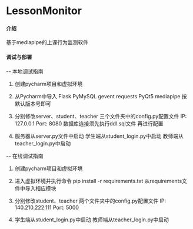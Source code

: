 # LessonMonitor

#### 介绍
基于mediapipe的上课行为监测软件

#### 调试与部署
-- 本地调试指南

1. 创建pycharm项目和虚拟环境

2. 从Pycharm中导入
   Flask
   PyMySQL
   gevent
   requests
   PyQt5
   mediapipe
   按默认版本号即可

3. 分别修改server、student、teacher
   三个文件夹中的config.py配置文件
   IP: 127.0.0.1
   Port: 8080
   数据库连接须先执行ddl.sql文件
   再进行配置

4. 服务器从server.py文件中启动
   学生端从student_login.py中启动
   教师端从teacher_login.py中启动

-- 在线调试指南

1. 创建pycharm项目和虚拟环境

2. 进入虚拟环境并执行命令
   pip install -r requirements.txt
   从requirements文件中导入相应模块

3. 分别修改student、teacher
   两个文件夹中的config.py配置文件
   IP: 140.210.222.111
   Port: 5000

4. 学生端从student_login.py中启动
   教师端从teacher_login.py中启动
